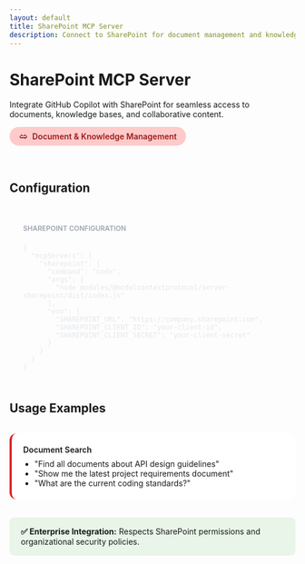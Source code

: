 ```yaml
---
layout: default
title: SharePoint MCP Server
description: Connect to SharePoint for document management and knowledge base access
---
```


<!-- Page Header -->
<div class="page-header">
  <div class="page-header-container">
    <h1 class="page-title">SharePoint MCP Server</h1>
    <p class="page-description">
      Integrate GitHub Copilot with SharePoint for seamless access to documents, knowledge bases, and collaborative content.
    </p>
  </div>
</div>

<!-- Documentation Content -->
<div class="doc-content">

  <div style="display: inline-flex; align-items: center; gap: 8px; background: #fecaca; color: #991b1b; padding: 8px 16px; border-radius: 20px; font-size: 14px; font-weight: 600; margin-bottom: 32px;">
    <svg width="16" height="16" viewBox="0 0 24 24" fill="currentColor">
      <path d="M18.5,9C19.5,9 20.5,9.4 21.2,10.1C21.9,10.8 22.3,11.8 22.3,12.8C22.3,13.8 21.9,14.8 21.2,15.5C20.5,16.2 19.5,16.6 18.5,16.6H18V18H16V16.6H6.5C5.5,16.6 4.5,16.2 3.8,15.5C3.1,14.8 2.7,13.8 2.7,12.8C2.7,11.8 3.1,10.8 3.8,10.1C4.5,9.4 5.5,9 6.5,9H7V6H9V9H16V6H18V9H18.5M6.5,10.5C6,10.5 5.6,10.7 5.3,11C5,11.3 4.8,11.7 4.8,12.2C4.8,12.7 5,13.1 5.3,13.4C5.6,13.7 6,13.9 6.5,13.9H18.5C19,13.9 19.4,13.7 19.7,13.4C20,13.1 20.2,12.7 20.2,12.2C20.2,11.7 20,11.3 19.7,11C19.4,10.7 19,10.5 18.5,10.5H6.5Z"/>
    </svg>
    Document & Knowledge Management
  </div>

  ## Configuration

  <div style="background: var(--bg-dark); color: #e5e7eb; border-radius: 12px; padding: 24px; margin: 24px 0;">
    <div style="display: flex; justify-content: space-between; align-items: center; margin-bottom: 16px;">
      <span style="font-size: 12px; font-weight: 600; text-transform: uppercase; color: #9ca3af;">SharePoint Configuration</span>
      <button onclick="copyToClipboard('{\n  \"mcpServers\": {\n    \"sharepoint\": {\n      \"command\": \"node\",\n      \"args\": [\n        \"node_modules/@modelcontextprotocol/server-sharepoint/dist/index.js\"\n      ],\n      \"env\": {\n        \"SHAREPOINT_URL\": \"https://company.sharepoint.com\",\n        \"SHAREPOINT_CLIENT_ID\": \"your-client-id\",\n        \"SHAREPOINT_CLIENT_SECRET\": \"your-client-secret\"\n      }\n    }\n  }\n}')" style="background: var(--primary-color); color: white; border: none; padding: 4px 12px; border-radius: 4px; font-size: 12px; cursor: pointer;">Copy</button>
    </div>
    <pre style="margin: 0; background: none; border: none; padding: 0;"><code>{
  "mcpServers": {
    "sharepoint": {
      "command": "node",
      "args": [
        "node_modules/@modelcontextprotocol/server-sharepoint/dist/index.js"
      ],
      "env": {
        "SHAREPOINT_URL": "https://company.sharepoint.com",
        "SHAREPOINT_CLIENT_ID": "your-client-id",
        "SHAREPOINT_CLIENT_SECRET": "your-client-secret"
      }
    }
  }
}</code></pre>
  </div>

  ## Usage Examples

  <div style="display: grid; gap: 16px; margin: 32px 0;">
    <div style="padding: 20px; background: white; border-left: 4px solid #dc2626; border-radius: 12px;">
      <h4 style="margin: 0 0 8px 0; color: var(--text-primary); font-weight: 600;">Document Search</h4>
      <ul style="margin: 0; padding-left: 20px; color: var(--text-secondary);">
        <li>"Find all documents about API design guidelines"</li>
        <li>"Show me the latest project requirements document"</li>
        <li>"What are the current coding standards?"</li>
      </ul>
    </div>
  </div>

  <div style="background: #e8f5e8; border-left: 4px solid var(--accent-color); padding: 16px 20px; border-radius: 8px; margin: 24px 0;">
    <strong>✅ Enterprise Integration:</strong> Respects SharePoint permissions and organizational security policies.
  </div>

</div>

<script>
function copyToClipboard(text) {
  navigator.clipboard.writeText(text).then(function() {
    console.log('Copied to clipboard:', text);
  }, function(err) {
    console.error('Could not copy text: ', err);
  });
}
</script>